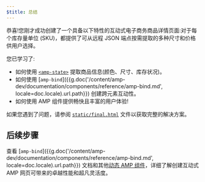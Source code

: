 ```yaml
---
$title: 总结
---
```


恭喜!您刚才成功创建了一个具备以下特性的互动式电子商务商品详情页面:对于每个库存量单位 (SKU)，都提供了可从远程 JSON 端点按需提取的多种尺寸和价格供用户选择。

您已学习了:

- 如何使用 [`<amp-state>`](/zh_cn/docs/reference/components/amp-bind.html#state) 提取商品信息(颜色、尺寸、库存状况)。
- 如何使用 [`amp-bind`]({{g.doc('/content/amp-dev/documentation/components/reference/amp-bind.md', locale=doc.locale).url.path}}) 创建跨元素互动性。
- 如何使用 AMP 组件提供畅快且丰富的用户体验!

如果您遇到了问题，请参阅 [`static/final.html`](https://github.com/googlecodelabs/advanced-interactivity-in-amp/blob/master/static/final.html) 文件以获取完整的解决方案。

## 后续步骤

查看 [`amp-bind`]({{g.doc('/content/amp-dev/documentation/components/reference/amp-bind.md', locale=doc.locale).url.path}}) 文档和其他[动态 AMP 组件](/zh_cn/docs/reference/components.html#动态内容)，详细了解创建互动式 AMP 网页可带来的卓越性能和超凡灵活度。

